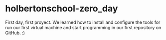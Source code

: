 # holbertonschool-zero_day

First day, first proyect. We learned how to install and configure the tools for run our first virtual machine and start programming in our first repository on GitHub. :)
